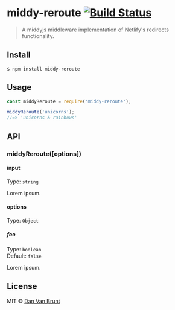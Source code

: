 # middy-reroute [![Build Status](https://travis-ci.com/iDVB/middy-reroute.svg?branch=master)](https://travis-ci.com/iDVB/middy-reroute)

> A middyjs middleware implementation of Netlify&#39;s redirects functionality.


## Install

```
$ npm install middy-reroute
```


## Usage

```js
const middyReroute = require('middy-reroute');

middyReroute('unicorns');
//=> 'unicorns & rainbows'
```


## API

### middyReroute([options])

#### input

Type: `string`

Lorem ipsum.

#### options

Type: `Object`

##### foo

Type: `boolean`<br>
Default: `false`

Lorem ipsum.


## License

MIT © [Dan Van Brunt](https://github.com/iDVB/middy-reroute)
